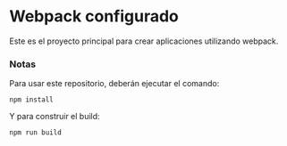 # Webpack configurado

Este es el proyecto principal para crear aplicaciones utilizando webpack.   



### Notas 
Para usar este repositorio, deberán ejecutar el comando:

```
npm install
```

Y para construir el build:
```
npm run build
```